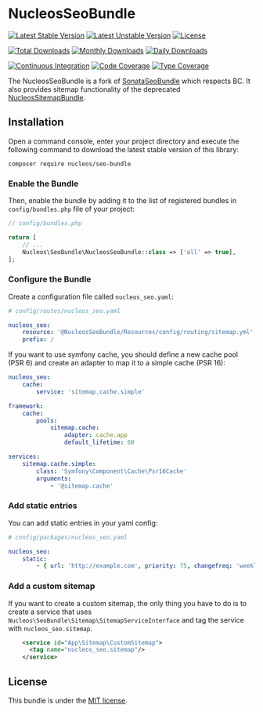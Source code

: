 NucleosSeoBundle
======================
[![Latest Stable Version](https://poser.pugx.org/nucleos/seo-bundle/v/stable)](https://packagist.org/packages/nucleos/seo-bundle)
[![Latest Unstable Version](https://poser.pugx.org/nucleos/seo-bundle/v/unstable)](https://packagist.org/packages/nucleos/seo-bundle)
[![License](https://poser.pugx.org/nucleos/seo-bundle/license)](https://packagist.org/packages/nucleos/seo-bundle)

[![Total Downloads](https://poser.pugx.org/nucleos/seo-bundle/downloads)](https://packagist.org/packages/nucleos/seo-bundle)
[![Monthly Downloads](https://poser.pugx.org/nucleos/seo-bundle/d/monthly)](https://packagist.org/packages/nucleos/seo-bundle)
[![Daily Downloads](https://poser.pugx.org/nucleos/seo-bundle/d/daily)](https://packagist.org/packages/nucleos/seo-bundle)

[![Continuous Integration](https://github.com/nucleos/NucleosSeoBundle/workflows/Continuous%20Integration/badge.svg?event=push)](https://github.com/nucleos/NucleosSeoBundle/actions?query=workflow%3A"Continuous+Integration"+event%3Apush)
[![Code Coverage](https://codecov.io/gh/nucleos/NucleosSeoBundle/graph/badge.svg)](https://codecov.io/gh/nucleos/NucleosSeoBundle)
[![Type Coverage](https://shepherd.dev/github/nucleos/NucleosSeoBundle/coverage.svg)](https://shepherd.dev/github/nucleos/NucleosSeoBundle)

The NucleosSeoBundle is a fork of [SonataSeoBundle](https://github.com/sonata-project/SonataSeoBundle/) which respects BC. It also provides sitemap functionality of the deprecated [NucleosSitemapBundle](https://github.com/nucleos/NucleosSitemapBundle).

## Installation

Open a command console, enter your project directory and execute the following command to download the latest stable version of this library:

```
composer require nucleos/seo-bundle
```


### Enable the Bundle

Then, enable the bundle by adding it to the list of registered bundles in `config/bundles.php` file of your project:

```php
// config/bundles.php

return [
    // ...
    Nucleos\SeoBundle\NucleosSeoBundle::class => ['all' => true],
];
```

### Configure the Bundle

Create a configuration file called `nucleos_seo.yaml`:

```yaml
# config/routes/nucleos_seo.yaml

nucleos_seo:
    resource: '@NucleosSeoBundle/Resources/config/routing/sitemap.yml'
    prefix: /
```

If you want to use symfony cache, you should define a new cache pool (PSR 6) and create an adapter to map it to a simple cache (PSR 16):

```yaml
nucleos_seo:
    cache:
        service: 'sitemap.cache.simple'

framework:
    cache:
        pools:
            sitemap.cache:
                adapter: cache.app
                default_lifetime: 60

services:
    sitemap.cache.simple:
        class: 'Symfony\Component\Cache\Psr16Cache'
        arguments:
            - '@sitemap.cache'
```


### Add static entries

You can add static entries in your yaml config:

```yaml
# config/packages/nucleos_seo.yaml

nucleos_seo:
    static:
        - { url: 'http://example.com', priority: 75, changefreq: 'weekly' }
```

### Add a custom sitemap

If you want to create a custom sitemap, the only thing you have to do is to create a service that uses
`Nucleos\SeoBundle\Sitemap\SitemapServiceInterface` and tag the service with `nucleos_seo.sitemap`.

```xml
    <service id="App\Sitemap\CustomSitemap">
      <tag name="nucleos_seo.sitemap"/>
    </service>
```

## License

This bundle is under the [MIT license](LICENSE.md).

